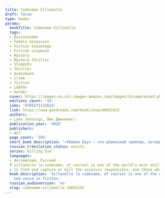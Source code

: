```yaml
---
title: Codename Villanelle
draft: false
type: books
params:
  bookTitle: Codename Villanelle
  tags:
  - Businessmen
  - Female assassins
  - Fiction espionage
  - Fiction suspense
  - Mystery
  - Mystery Thriller
  - Students
  - Thriller
  - audiobook
  - crime
  - fiction
  - LGBTQ+
  - murder
  cover: https://images-na.ssl-images-amazon.com/images/S/compressed.photo.goodreads.com/books/1559047602i/46031432.jpg, https://images-na.ssl-images-amazon.com/images/S/compressed.photo.goodreads.com/books/1512576839i/36546651.jpg
  editions count: '43'
  isbn: '9785171131623'
  link: https://www.goodreads.com/book/show/46031432
  authors:
  - Luke Jennings, Люк Дженнингс
  publication_year: '2018'
  publishers:
  - АСТ
  page_count: '256'
  short_book_description: '«Убивая Еву» - это шпионский триллер, который лег в основу одноименного сериала. Книга пронизана едкой иронией и повествует о двух женщинах - разведчице Еве Поластри и киллере Вилланель. Ева отличается от типичного спецагента отсутствием каких-либо суперспособностей: она обычная женщина, которая устает и испытывает страх. Это рядовая сотрудница, и лишь случайное стечение обстоятельств приводит её к руководству одним непростым делом…'
  russian_translation_status: exists
  series: Killing Eve
  languages:
  - Английский, Русский
  ? villanelle (a codename, of course) is one of the world's most skilled assassins. a catlike psychopath whose love for the creature comforts of her luxurious lifestyle is second only to her love of the game, she specializes in murdering the world's richest and most powerful. but when she murders an influential russian politician, she draws a relentless foe to her tail. eve polastri (not a codename) is a former mi6 operative hired by the national security services for a singular task
  : to find and capture or kill the assassin responsible, and those who have aided her. Eve, whose quiet and otherwise unextraordinary life belies her quick wit and keen intellect, accepts the mission. The ensuing chase will lead them on a trail around the world, intersecting with corrupt governments and powerful criminal organizations, all leading towards a final confrontation from which neither will emerge unscathed. Codename Villanelle is a sleek, fast-paced international thriller from an exciting new voice in fiction.
  book_description: 'Villanelle (a codename, of course) is one of the world''s most skilled assassins. A catlike psychopath whose love for the creature comforts of her luxurious lifestyle is second only to her love of the game, she specializes in murdering the world''s richest and most powerful. But when she murders an influential Russian politician, she draws a relentless foe to her tail. Eve Polastri (not a codename) is a former MI6 operative hired by the national security services for a singular task: to find and capture or kill the assassin responsible, and those who have aided her. Eve, whose quiet and otherwise unextraordinary life belies her quick wit and keen intellect, accepts the mission. The ensuing chase will lead them on a trail around the world, intersecting with corrupt governments and powerful criminal organizations, all leading towards a final confrontation from which neither will emerge unscathed. Codename Villanelle is a sleek, fast-paced international thriller from an exciting
    new voice in fiction.'
  russian_audioversion: 'no'
  slug: codename-villanelle-3d85624f
---
```


